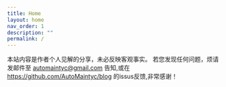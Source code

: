 ```yaml
---
title: Home
layout: home
nav_order: 1
description: ""
permalink: /
---
```


​本站内容是作者个人见解的分享，未必反映客观事实。
若您发现任何问题，烦请发邮件至 automaintyc@gmail.com 告知,或在 https://github.com/AutoMaintyc/blog 的issus反馈,非常感谢！​